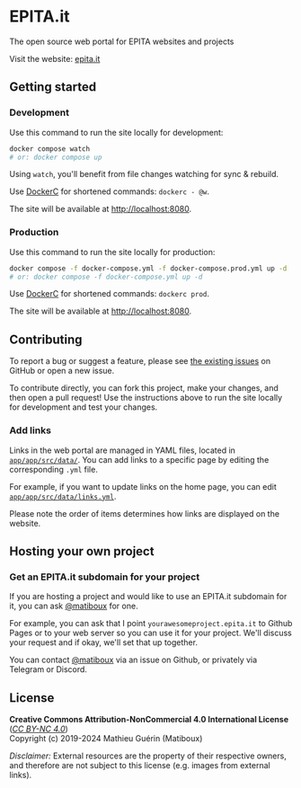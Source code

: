 # EPITA.it

The open source web portal for EPITA websites and projects

Visit the website: [epita.it](https://epita.it/)


## Getting started

### Development

Use this command to run the site locally for development:

```sh
docker compose watch
# or: docker compose up
```

Using `watch`, you'll benefit from file changes watching for sync & rebuild.

Use [DockerC](https://github.com/matiboux/dockerc) for shortened commands: `dockerc - @w`.

The site will be available at [http://localhost:8080](http://localhost:8080).

### Production

Use this command to run the site locally for production:

```sh
docker compose -f docker-compose.yml -f docker-compose.prod.yml up -d
# or: docker compose -f docker-compose.yml up -d
```

Use [DockerC](https://github.com/matiboux/dockerc) for shortened commands: `dockerc prod`.

The site will be available at [http://localhost:8080](http://localhost:8080).


## Contributing

To report a bug or suggest a feature, please see [the existing issues](https://github.com/Epidocs/epita.it/issues) on GitHub or open a new issue.

To contribute directly, you can fork this project, make your changes, and then open a pull request! Use the instructions above to run the site locally for development and test your changes.


### Add links

Links in the web portal are managed in YAML files, located in [`app/app/src/data/`](app/app/src/data/). You can add links to a specific page by editing the corresponding `.yml` file.

For example, if you want to update links on the home page, you can edit [`app/app/src/data/links.yml`](app/app/src/data/links.yml).

Please note the order of items determines how links are displayed on the website.


## Hosting your own project

### Get an EPITA.it subdomain for your project

If you are hosting a project and would like to use an EPITA.it subdomain for it, you can ask [@matiboux](https://github.com/matiboux) for one.

For example, you can ask that I point `yourawesomeproject.epita.it` to Github Pages or to your web server so you can use it for your project. We'll discuss your request and if okay, we'll set that up together.

You can contact [@matiboux](https://github.com/matiboux) via an issue on Github, or privately via Telegram or Discord.


## License

**Creative Commons Attribution-NonCommercial 4.0 International License**
([*CC BY-NC 4.0*](https://creativecommons.org/licenses/by-nc/4.0))  
Copyright (c) 2019-2024 Mathieu Guérin (Matiboux)

*Disclaimer:* External resources are the property of their respective owners,
and therefore are not subject to this license (e.g. images from external links).
